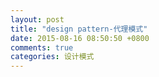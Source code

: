 ```yaml
---
layout: post
title: "design pattern-代理模式"
date: 2015-08-16 08:50:50 +0800
comments: true
categories: 设计模式
---
```

